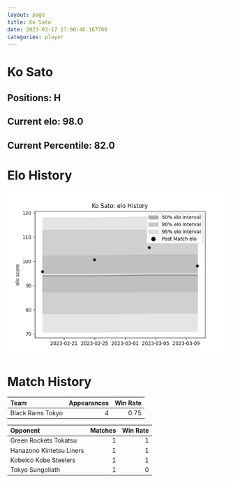 ```yaml
---  
layout: page  
title: Ko Sato  
date: 2023-03-17 17:00:46.167700  
categories: player  
---
```

# Ko Sato

## Positions: H

## Current elo: 98.0

## Current Percentile: 82.0

# Elo History


![elo history](history_KoSato.png)
# Match History


| Team             |   Appearances |   Win Rate |
|:-----------------|--------------:|-----------:|
| Black Rams Tokyo |             4 |       0.75 |

| Opponent                 |   Matches |   Win Rate |
|:-------------------------|----------:|-----------:|
| Green Rockets Tokatsu    |         1 |          1 |
| Hanazono Kintetsu Liners |         1 |          1 |
| Kobelco Kobe Steelers    |         1 |          1 |
| Tokyo Sungoliath         |         1 |          0 |